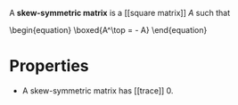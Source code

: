 A **skew-symmetric matrix** is a [[square matrix]] $A$ such that

\begin{equation}
\boxed{A^\top = - A}
\end{equation}

# Properties

* A skew-symmetric matrix has [[trace]] $0$.